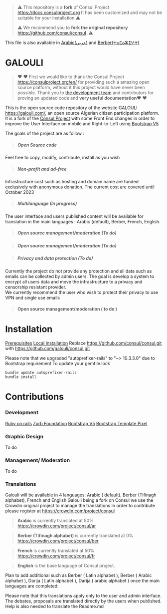 

> :warning: This repository is a **fork** of Consul Project https://docs.consulproject.org
> It has been customized and may not be suitable for your installation.:warning:
>
> :warning: We recommend you to **fork the original repository**  https://github.com/consul/consul .:warning:
>

This file is also available in [Arabic(عربي)](https://github.com/galouli/consul/blob/dev/README_AR.md) and [Berber(ⵜⴰⵎⴰⵣⵉⵖⵜ)](https://github.com/galouli/consul/blob/dev/README_BER.md)

# GALOULI
>:heart: :heart: First we would like to thank the Consul Project https://consulproject.org/en/ for providing such a amazing open source platform, without it this project would have never been possible. Thank you to [the development team](https://github.com/consul/consul/graphs/contributors) and contributors for proving an updated code and **very useful documentation**:heart: :heart:

This is the open source code repository of the website GALOULI https://galouli.com/, an open source Algerian citizen participation platform.
It is a fork of the [Consul Project](https://github.com/consul/consul) with some Front End changes in order to improve the User Interface on mobile and Right-to-Left using [Bootstrap V5](https://getbootstrap.com/)

The goals of the project are as follow :
>#####  Open Source code
Feel free to copy, modify, contribute, install as you wish

>#####  Non-profit and ad-free
Infrastructure cost such as hosting and domain name are funded exclusively with anonymous donation.
The current cost are covered until October 2023

> #####  Multilanguage (In progress)
The user interface and users published content will be available for translation in the main languages : Arabic (default), Berber, French, English.
> ##### Open source management/moderation (To do)

> ##### Open source management/moderation (To do)

> ##### Privacy and data protection (To do)
Currently the project do not provide any protection and all data such as emails can be collected by admin users.
The goal is develop a system to encrypt all users data and move the infrastructure to a privacy and censorship resistant provider.  
We currently recommend the user who wish to protect their privacy to use VPN and single use emails

> #### Open source management/moderation ( to do )

# Installation
[Prerequisites](https://docs.consulproject.org/docs/english-documentation/introduction/local_installation/prerequisites)
[Local Installation](https://docs.consulproject.org/docs/english-documentation/introduction/local_installation)
Replace https://github.com/consul/consul.git with https://github.com/galouli/consul.git

Please note that we upgraded "autoprefixer-rails" to  "~> 10.3.3.0" due to Bootstrap requirement
To update your gemfile.lock

    bundle update autoprefixer-rails
    bundle install

# Contributions

### Development
[Ruby on rails](https://rubyonrails.org/)
[Zurb Foundation](https://get.foundation/)
[Bootstrap V5](https://getbootstrap.com/)
[Bootstrap Template Pixel](https://demo.themesberg.com/pixel-bootstrap-5-ui-kit/)

### Graphic Design
To do
### Management/ Moderation
To do
### Translations
Galouli will be available in 4 languages: Arabic ( default), Berber (Tifinagh alphabet), French and English
Galouli being a fork on Consul we use the Crowdin original project to manage the translations
In order to contribute please register at https://crowdin.com/project/consul

>**Arabic** is currently translated at 50%
https://crowdin.com/project/consul/ar

>**Berber (Tifinagh alphabet)** is currently translated at 0%
https://crowdin.com/project/consul/ber

>**French** is currently translated at 50%
https://crowdin.com/project/consul/fr

> **English** is the base language of Consul project.

Plan to add additional such as Berber ( Latin alphabet ), Berber ( Arabic alphabet ), Darija ( Latin alphabet ), Darija ( arabic alphabet ) once the main languages are completed.

Please note that this translations apply only to the user and admin interface. The debates, proposals are translated directly by the users when published.
Help is also needed to translate the Readme.md
